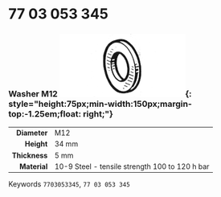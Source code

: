 # 77 03 053 345

### Washer M12 ![](../assets/images/parts/washer.png){: style="height:75px;min-width:150px;margin-top:-1.25em;float: right;"}

|   |   |
|---:|---|
**Diameter** | M12
**Height** |34 mm
**Thickness** |5 mm
**Material** | 10-9 Steel - tensile strength 100 to 120 h bar

Keywords `7703053345`, `77 03 053 345`

